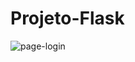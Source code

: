 # Projeto-Flask

![page-login](https://user-images.githubusercontent.com/49616761/66278855-5e2edc80-e883-11e9-9fc7-9941b3c21df6.png)
